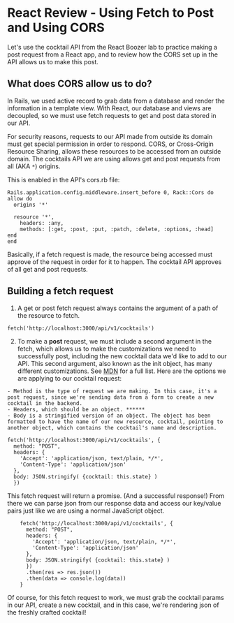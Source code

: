 # React Review - Using Fetch to Post and Using CORS

  Let's use the cocktail API from the React Boozer lab to practice making a post request from a React app, and to review how the CORS set up in the API allows us to make this post.

## What does CORS allow us to do?

  In Rails, we used active record to grab data from a database and render the information in a template view. With React, our database and views are decoupled, so we must use fetch requests to get and post data stored in our API.

  For security reasons, requests to our API made from outside its domain must get special permission in order to respond. CORS, or Cross-Origin Resource Sharing, allows these resources to be accessed from an outside domain. The cocktails API we are using allows get and post requests from all (AKA ```*```) origins.

  This is enabled in the API's cors.rb file:

  ```
  Rails.application.config.middleware.insert_before 0, Rack::Cors do
  allow do
    origins '*'

    resource '*',
      headers: :any,
      methods: [:get, :post, :put, :patch, :delete, :options, :head]
  end
end
```

Basically, if a fetch request is made, the resource being accessed must approve of the request in order for it to happen. The cocktail API approves of all get and post requests.

## Building a fetch request

  1. A get or post fetch request always contains the argument of a path of the resource to fetch.

  ```
  fetch('http://localhost:3000/api/v1/cocktails')
  ```

  2. To make a **post** request, we must include a second argument in the fetch, which allows us to make the customizations we need to successfully post, including the new cocktail data we'd like to add to our API. This second argument, also known as the init object, has many different customizations. See <a href="https://developer.mozilla.org/en-US/docs/Web/API/WindowOrWorkerGlobalScope/fetch">MDN</a> for a full list. Here are the options we are applying to our cocktail request:

    - Method is the type of request we are making. In this case, it's a post request, since we're sending data from a form to create a new cocktail in the backend.
    - Headers, which should be an object. ******
    - Body is a stringified version of an object. The object has been formatted to have the name of our new resource, cocktail, pointing to another object, which contains the cocktail's name and description.

    fetch('http://localhost:3000/api/v1/cocktails', {
      method: "POST",
      headers: {
        'Accept': 'application/json, text/plain, */*',
        'Content-Type': 'application/json'
      },
      body: JSON.stringify( {cocktail: this.state} )
      })

This fetch request will return a promise. (And a successful response!) From there we can parse json from our response data and access our key/value pairs just like we are using a normal JavaScript object.
```
    fetch('http://localhost:3000/api/v1/cocktails', {
      method: "POST",
      headers: {
        'Accept': 'application/json, text/plain, */*',
        'Content-Type': 'application/json'
      },
      body: JSON.stringify( {cocktail: this.state} )
      })
      .then(res => res.json())
      .then(data => console.log(data))
    }
```
Of course, for this fetch request to work, we must grab the cocktail params in our API, create a new cocktail, and in this case, we're rendering json of the freshly crafted cocktail! 
